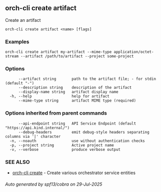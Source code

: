 ## orch-cli create artifact

Create an artifact

```
orch-cli create artifact <name> [flags]
```

### Examples

```
orch-cli create artifact my-artifact --mime-type application/octet-stream --artifact /path/to/artifact --project some-project
```

### Options

```
      --artifact string       path to the artifact file; - for stdin (default "-")
      --description string    description of the artifact
      --display-name string   artifact display name
  -h, --help                  help for artifact
      --mime-type string      artifact MIME type (required)
```

### Options inherited from parent commands

```
      --api-endpoint string   API Service Endpoint (default "https://api.kind.internal/")
      --debug-headers         emit debug-style headers separating columns via '|' character
  -n, --noauth                use without authentication checks
  -p, --project string        Active project name
  -v, --verbose               produce verbose output
```

### SEE ALSO

* [orch-cli create](orch-cli_create.md)	 - Create various orchestrator service entities

###### Auto generated by spf13/cobra on 29-Jul-2025
